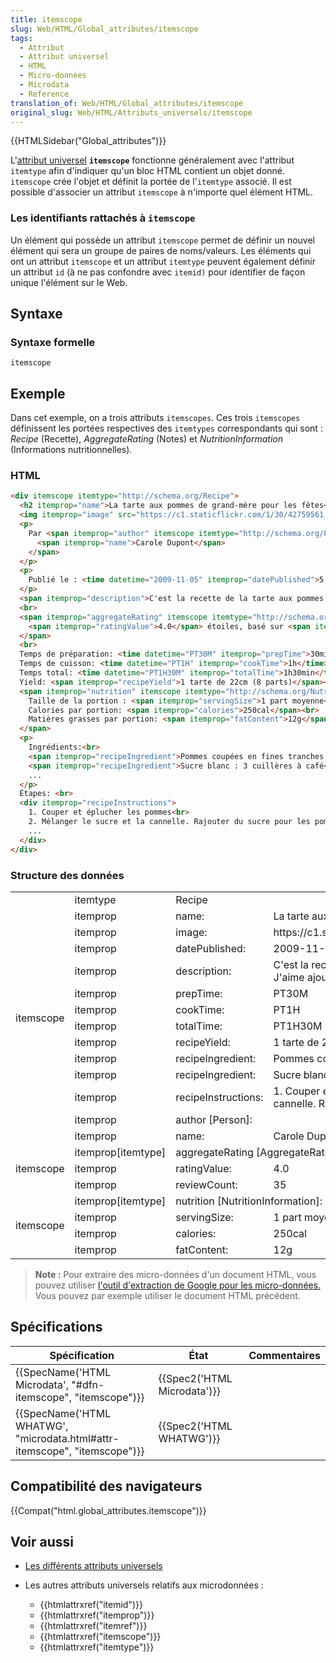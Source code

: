 ```yaml
---
title: itemscope
slug: Web/HTML/Global_attributes/itemscope
tags:
  - Attribut
  - Attribut universel
  - HTML
  - Micro-données
  - Microdata
  - Reference
translation_of: Web/HTML/Global_attributes/itemscope
original_slug: Web/HTML/Attributs_universels/itemscope
---
```

{{HTMLSidebar("Global_attributes")}}

L'[attribut universel](/fr/docs/Web/HTML/Attributs_universels) **`itemscope`** fonctionne généralement avec l'attribut `itemtype` afin d'indiquer qu'un bloc HTML contient un objet donné. `itemscope` crée l'objet et définit la portée de l'`itemtype` associé. Il est possible d'associer un attribut `itemscope` à n'importe quel élément HTML.

### Les identifiants rattachés à `itemscope`

Un élément qui possède un attribut `itemscope` permet de définir un nouvel élément qui sera un groupe de paires de noms/valeurs. Les éléments qui ont un attribut `itemscope` et un attribut `itemtype` peuvent également définir un attribut `id` (à ne pas confondre avec `itemid)` pour identifier de façon unique l'élément sur le Web.

## Syntaxe

### Syntaxe formelle

    itemscope

## Exemple

Dans cet exemple, on a trois attributs `itemscopes`. Ces trois `itemscopes` définissent les portées respectives des `itemtypes` correspondants qui sont : _Recipe_ (Recette), _AggregateRating_ (Notes) et _NutritionInformation_ (Informations nutritionnelles).

### HTML

```html
<div itemscope itemtype="http://schema.org/Recipe">
  <h2 itemprop="name">La tarte aux pommes de grand-mère pour les fêtes</h2>
  <img itemprop="image" src="https://c1.staticflickr.com/1/30/42759561_8631e2f905_n.jpg" width="50" height="50" />
  <p>
    Par <span itemprop="author" itemscope itemtype="http://schema.org/Person">
      <span itemprop="name">Carole Dupont</span>
    </span>
  </p>
  <p>
    Publié le : <time datetime="2009-11-05" itemprop="datePublished">5 Novembre 2009</time>
  </p>
  <span itemprop="description">C'est la recette de la tarte aux pommes de ma grand-mère. J'aime ajouter une pincée de noix de muscade.</span>
  <br>
  <span itemprop="aggregateRating" itemscope itemtype="http://schema.org/AggregateRating">
    <span itemprop="ratingValue">4.0</span> étoiles, basé sur <span itemprop="reviewCount">35</span> avis
  </span>
  <br>
  Temps de préparation: <time datetime="PT30M" itemprop="prepTime">30min</time><br>
  Temps de cuisson: <time datetime="PT1H" itemprop="cookTime">1h</time>r<br>
  Temps total: <time datetime="PT1H30M" itemprop="totalTime">1h30min</time><br>
  Yield: <span itemprop="recipeYield">1 tarte de 22cm (8 parts)</span><br>
  <span itemprop="nutrition" itemscope itemtype="http://schema.org/NutritionInformation">
    Taille de la portion : <span itemprop="servingSize">1 part moyenne</span><br>
    Calories par portion: <span itemprop="calories">250cal</span><br>
    Matières grasses par portion: <span itemprop="fatContent">12g</span><br>
  </span>
  <p>
    Ingrédients:<br>
    <span itemprop="recipeIngredient">Pommes coupées en fines tranches : environ 500g<br></span>
    <span itemprop="recipeIngredient">Sucre blanc : 3 cuillères à café<br></span>
    ...
  </p>
  Étapes: <br>
  <div itemprop="recipeInstructions">
    1. Couper et éplucher les pommes<br>
    2. Mélanger le sucre et la cannelle. Rajouter du sucre pour les pommes acidulées. <br>
    ...
  </div>
</div>
```

### Structure des données

<table class="standard-table">
  <tbody>
    <tr>
      <td colspan="1" rowspan="14">itemscope</td>
      <td>itemtype</td>
      <td colspan="2" rowspan="1">Recipe</td>
    </tr>
    <tr>
      <td>itemprop</td>
      <td>name:</td>
      <td>La tarte aux pommes de grand-mère</td>
    </tr>
    <tr>
      <td>itemprop</td>
      <td>image:</td>
      <td>https://c1.staticflickr.com/1/30/42759561_8631e2f905_n.jpg</td>
    </tr>
    <tr>
      <td>itemprop</td>
      <td>datePublished:</td>
      <td>2009-11-05</td>
    </tr>
    <tr>
      <td>itemprop</td>
      <td>description:</td>
      <td>
        C'est la recette de la tarte aux pommes de ma grand-mère. J'aime ajouter une pincée de noix de muscade.
      </td>
    </tr>
    <tr>
      <td>itemprop</td>
      <td>prepTime:</td>
      <td>PT30M</td>
    </tr>
    <tr>
      <td>itemprop</td>
      <td>cookTime:</td>
      <td>PT1H</td>
    </tr>
    <tr>
      <td>itemprop</td>
      <td>totalTime:</td>
      <td>PT1H30M</td>
    </tr>
    <tr>
      <td>itemprop</td>
      <td>recipeYield:</td>
      <td>1 tarte de 22cm (8 parts)</td>
    </tr>
    <tr>
      <td>itemprop</td>
      <td>recipeIngredient:</td>
      <td>Pommes coupées en fines tranches : environ 500g</td>
    </tr>
    <tr>
      <td>itemprop</td>
      <td>recipeIngredient:</td>
      <td>Sucre blanc: 6 cuillères à soupe</td>
    </tr>
    <tr>
      <td>itemprop</td>
      <td>recipeInstructions:</td>
      <td>
        1. Couper et éplucher les pommes 2. Mélanger le sucre et la cannelle. Rajouter du sucre pour les pommes acidulées.
      </td>
    </tr>
    <tr>
      <td>itemprop</td>
      <td colspan="2" rowspan="1">author [Person]:</td>
    </tr>
    <tr>
      <td>itemprop</td>
      <td>name:</td>
      <td>Carole Dupont</td>
    </tr>
    <tr>
      <td colspan="1" rowspan="3">itemscope</td>
      <td>itemprop[itemtype]</td>
      <td colspan="2" rowspan="1">aggregateRating [AggregateRating]:</td>
    </tr>
    <tr>
      <td>itemprop</td>
      <td>ratingValue:</td>
      <td>4.0</td>
    </tr>
    <tr>
      <td>itemprop</td>
      <td>reviewCount:</td>
      <td>35</td>
    </tr>
    <tr>
      <td colspan="1" rowspan="4">itemscope</td>
      <td>itemprop[itemtype]</td>
      <td colspan="2" rowspan="1">nutrition [NutritionInformation]:</td>
    </tr>
    <tr>
      <td>itemprop</td>
      <td>servingSize:</td>
      <td>1 part moyenne</td>
    </tr>
    <tr>
      <td>itemprop</td>
      <td>calories:</td>
      <td>250cal</td>
    </tr>
    <tr>
      <td>itemprop</td>
      <td>fatContent:</td>
      <td>12g</td>
    </tr>
  </tbody>
</table>

> **Note :** Pour extraire des micro-données d'un document HTML, vous pouvez utiliser [l'outil d'extraction de Google pour les micro-données.](https://developers.google.com/structured-data/testing-tool/) Vous pouvez par exemple utiliser le document HTML précédent.

## Spécifications

| Spécification                                                                                    | État                                 | Commentaires |
| ------------------------------------------------------------------------------------------------ | ------------------------------------ | ------------ |
| {{SpecName('HTML Microdata', "#dfn-itemscope", "itemscope")}}                 | {{Spec2('HTML Microdata')}} |              |
| {{SpecName('HTML WHATWG', "microdata.html#attr-itemscope", "itemscope")}} | {{Spec2('HTML WHATWG')}}     |              |

## Compatibilité des navigateurs

{{Compat("html.global_attributes.itemscope")}}

## Voir aussi

- [Les différents attributs universels](/fr/docs/Web/HTML/Attributs_universels)
- Les autres attributs universels relatifs aux microdonnées :

  - {{htmlattrxref("itemid")}}
  - {{htmlattrxref("itemprop")}}
  - {{htmlattrxref("itemref")}}
  - {{htmlattrxref("itemscope")}}
  - {{htmlattrxref("itemtype")}}
